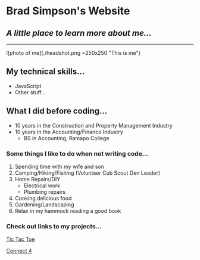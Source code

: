# Brad Simpson's Website

## *A little place to learn more about me...*

___

![photo of me](./headshot.png =250x250 "This is me")

## My technical skills...
* JavaScript
* Other stuff...

## What I did before coding...
* 10 years in the Construction and Property Management Industry
* 10 years in the Accounting/Finance Industry
    * BS in Accounting, Ramapo College



### Some things I like to do when not writing code...
1. Spending time with my wife and son
2. Camping/Hiking/Fishing (Volunteer Cub Scout Den Leader)
3. Home Repairs/DIY
    * Electrical work
    * Plumbing repairs
4. Cooking delicious food 
5. Gardening/Landscaping
6. Relax in my hammock reading a good book

### Check out links to my projects...
[Tic Tac Toe](https://bradsimpson213.github.io/Tic-Tac-Toe/)

[Connect 4](https://bradsimpson213.github.io/connect-four/)


